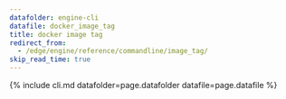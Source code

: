 ```yaml
---
datafolder: engine-cli
datafile: docker_image_tag
title: docker image tag
redirect_from:
  - /edge/engine/reference/commandline/image_tag/
skip_read_time: true
---
```

<!--
This page is automatically generated from Docker's source code. If you want to
suggest a change to the text that appears here, open a ticket or pull request
in the source repository on GitHub:

https://github.com/docker/cli
-->

{% include cli.md datafolder=page.datafolder datafile=page.datafile %}
